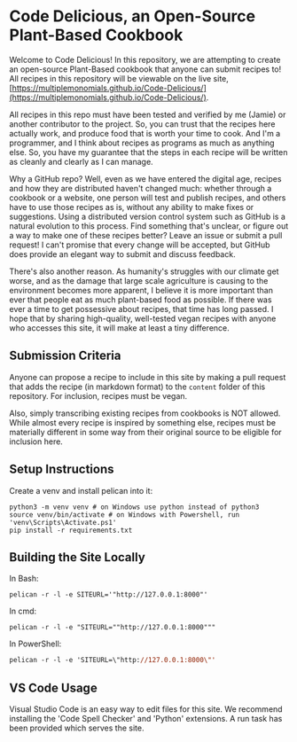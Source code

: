 # Code Delicious, an Open-Source Plant-Based Cookbook

Welcome to Code Delicious! In this repository, we are attempting to create an open-source Plant-Based cookbook that anyone can submit recipes to! All recipes in this repository will be viewable on the live site, [https://multiplemonomials.github.io/Code-Delicious/](https://multiplemonomials.github.io/Code-Delicious/).

All recipes in this repo must have been tested and verified by me (Jamie) or another contributor to the project. So, you can trust that the recipes here actually work, and produce food that is worth your time to cook. And I'm a programmer, and I think about recipes as programs as much as anything else. So, you have my guarantee that the steps in each recipe will be written as cleanly and clearly as I can manage.

Why a GitHub repo? Well, even as we have entered the digital age, recipes and how they are distributed haven't changed much: whether through a cookbook or a website, one person will test and publish recipes, and others have to use those recipes as is, without any ability to make fixes or suggestions. Using a distributed version control system such as GitHub is a natural evolution to this process. Find something that's unclear, or figure out a way to make one of these recipes better? Leave an issue or submit a pull request! I can't promise that every change will be accepted, but GitHub does provide an elegant way to submit and discuss feedback.

There's also another reason. As humanity's struggles with our climate get worse, and as the damage that large scale agriculture is causing to the environment becomes more apparent, I believe it is more important than ever that people eat as much plant-based food as possible. If there was ever a time to get possessive about recipes, that time has long passed. I hope that by sharing high-quality, well-tested vegan recipes with anyone who accesses this site, it will make at least a tiny difference.

## Submission Criteria

Anyone can propose a recipe to include in this site by making a pull request that adds the recipe (in markdown format) to the `content` folder of this repository. For inclusion, recipes must be vegan.

Also, simply transcribing existing recipes from cookbooks is NOT allowed. While almost every recipe is inspired by something else, recipes must be materially different in some way from their original source to be eligible for inclusion here.

## Setup Instructions

Create a venv and install pelican into it:
```shell
python3 -m venv venv # on Windows use python instead of python3
source venv/bin/activate # on Windows with Powershell, run 'venv\Scripts\Activate.ps1'
pip install -r requirements.txt
```

## Building the Site Locally

In Bash:
```shell
pelican -r -l -e SITEURL='"http://127.0.0.1:8000"'
```

In cmd:
```batch
pelican -r -l -e "SITEURL=""http://127.0.0.1:8000"""
```

In PowerShell:
```ps
pelican -r -l -e 'SITEURL=\"http://127.0.0.1:8000\"'
```

## VS Code Usage

Visual Studio Code is an easy way to edit files for this site. We recommend installing the 'Code Spell Checker' and 'Python' extensions. A run task has been provided which serves the site.